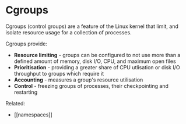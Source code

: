 # Cgroups

Cgroups (control groups) are a feature of the Linux kernel that limit,
and isolate resource usage for a collection of processes.

Cgroups provide:
* **Resource limiting** - groups can be configured to not use more than
  a defined amount of memory, disk I/O, CPU, and maximum open files
* **Prioritisation** - providing a greater share of CPU utlisation or
  disk I/O throughput to groups which require it
* **Accounting** - measures a group's resource utilisation
* **Control** - freezing groups of processes, their checkpointing and
  restarting

Related:
  * [[namespaces]]
